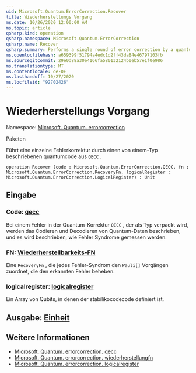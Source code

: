 ```yaml
---
uid: Microsoft.Quantum.ErrorCorrection.Recover
title: Wiederherstellungs Vorgang
ms.date: 10/26/2020 12:00:00 AM
ms.topic: article
qsharp.kind: operation
qsharp.namespace: Microsoft.Quantum.ErrorCorrection
qsharp.name: Recover
qsharp.summary: Performs a single round of error correction by a quantum code described by a `QECC` type.
ms.openlocfilehash: a659399f51794a4edc1d2ff43da84e46797103fb
ms.sourcegitcommit: 29e0d88a30e4166fa580132124b0eb57e1f0e986
ms.translationtype: MT
ms.contentlocale: de-DE
ms.lasthandoff: 10/27/2020
ms.locfileid: "92702426"
---
```

# <a name="recover-operation"></a>Wiederherstellungs Vorgang

Namespace: [Microsoft. Quantum. errorcorrection](xref:Microsoft.Quantum.ErrorCorrection)

Paketen [](https://nuget.org/packages/)


Führt eine einzelne Fehlerkorrektur durch einen von einem-Typ beschriebenen quantumcode aus `QECC` .

```qsharp
operation Recover (code : Microsoft.Quantum.ErrorCorrection.QECC, fn : Microsoft.Quantum.ErrorCorrection.RecoveryFn, logicalRegister : Microsoft.Quantum.ErrorCorrection.LogicalRegister) : Unit
```


## <a name="input"></a>Eingabe

### <a name="code--qecc"></a>Code: [qecc](xref:Microsoft.Quantum.ErrorCorrection.QECC)

Bei einem Fehler in der Quantum-Korrektur `QECC` , der als Typ verpackt wird, werden das Codieren und Decodieren von Quantum-Daten beschrieben, und es wird beschrieben, wie Fehler Syndrome gemessen werden.


### <a name="fn--recoveryfn"></a>FN: [Wiederherstellbarkeits-FN](xref:Microsoft.Quantum.ErrorCorrection.RecoveryFn)

Eine `RecoveryFn` , die jedes Fehler-Syndrom den `Pauli[]` Vorgängen zuordnet, die den erkannten Fehler beheben.


### <a name="logicalregister--logicalregister"></a>logicalregister: [logicalregister](xref:Microsoft.Quantum.ErrorCorrection.LogicalRegister)

Ein Array von Qubits, in denen der stabilikocodecode definiert ist.



## <a name="output--unit"></a>Ausgabe: [Einheit](xref:microsoft.quantum.lang-ref.unit)



## <a name="see-also"></a>Weitere Informationen

- [Microsoft. Quantum. errorcorrection. qecc](xref:Microsoft.Quantum.ErrorCorrection.QECC)
- [Microsoft. Quantum. errorcorrection. wiederherstellungfn](xref:Microsoft.Quantum.ErrorCorrection.RecoveryFn)
- [Microsoft. Quantum. errorcorrection. logicalregister](xref:Microsoft.Quantum.ErrorCorrection.LogicalRegister)